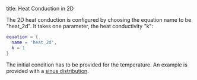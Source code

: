 title: Heat Conduction in 2D

The 2D heat conduction is configured by choosing the equation name to be
"heat_2d".
It takes one parameter, the heat conductivity "k":

```lua
equation = {
  name = 'heat_2d',
  k = 1
}
```

The initial condition has to be provided for the temperature.
An example is provided with a [sinus distribution](sinus_temperature).
